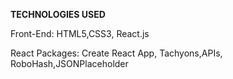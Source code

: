 <strong> TECHNOLOGIES USED </strong>

Front-End: HTML5,CSS3, React.js

React Packages: Create React App, Tachyons,APIs, RoboHash,JSONPlaceholder
